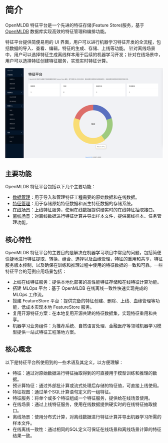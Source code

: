 # 简介

OpenMLDB 特征平台是一个先进的特征存储(Feature Store)服务，基于 [OpenMLDB](https://github.com/4paradigm/OpenMLDB) 数据库实现高效的特征管理和编排功能。 

特征平台提供简便易用的 UI 界面，用户可以进行机器学习特征开发的全流程，包括数据的导入、查看、编辑，特征的生成、存储、上线等功能。 针对离线场景中，用户可以选择特征生成离线样本用于后续的机器学习开发；针对在线场景中，用户可以选择特征创建特征服务，实现实时特征计算。

![](./images/bigscreen.png)

## 主要功能

OpenMLDB 特征平台包括以下几个主要功能：

- [数据管理](./functions/import_data.md)：用于导入和管理特征工程需要的原始数据和在线数据。
- [特征管理](./functions/manage_feature.md)：用于存储原始特征数据和派生特征数据的存储系统。
- [在线场景](./functions/online_scenario.md)：上线特征服务，使用在线数据提供硬实时的在线特征抽取接口。
- [离线场景](./functions/offline_scenario.md)：对离线数据进行特征计算并导出样本文件，提供离线样本、任务管理功能。


## 核心特性

OpenMLDB 特征平台的主要目的是解决在机器学习项目中常见的问题，包括简便快捷地进行特征提取、转换、组合、选择以及血缘管理，特征的重用和共享，特征服务版本控制，以及确保在训练和推理过程中使用的特征数据的一致和可靠。一些特征平台的范例应用场景包括：

* 上线在线特征服务：提供本地化部署的高性能特征存储和在线特征计算功能。
* 搭建 MLOps 平台：基于 OpenMLDB 在线离线一致性快速实现完成的 MLOps 工作流。
* 搭建 FeatureStore 平台：提供完备的特征创建、删除、上线、血缘管理等功能，低成本实现本地 FeatureStore 服务。
* 复用开源特征方案：在本地复用开源共建的特征数据集，实现特征重用和共享。
* 机器学习业务组件：为推荐系统、自然语言处理、金融医疗等领域机器学习模型提供一站式特征工程落地方案。

## 核心概念

以下是特征平台所使用到的一些术语及其定义，以方便理解：

* 特征：通过对原始数据进行特征抽取得到的可直接用于模型训练和推理的数据。
* 预计算特征：通过外部批计算或流式处理后存储的特征值，可直接上线使用。
* 特征视图：通过单个SQL计算语句定义的一组特征。
* 特征服务：将单个或多个特征组成一个特征服务，提供给在线场景使用。
* 在线场景：通过上线特征服务，使用在线数据提供硬实时的在线特征抽取接口。
* 离线场景：使用分布式计算，对离线数据进行特征计算并导出机器学习所需的样本文件。
* 在线离线一致性：通过相同的SQL定义可保证在线场景和离线场景计算的特征结果一致。

